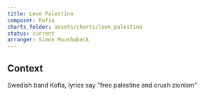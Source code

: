 ```yaml
---
title: Leve Palestina
composer: Kofia
charts_folder: assets/charts/leve_palestina
status: current
arranger: Simon Moushabeck
---
```


## Context
Swedish band Kofia, lyrics say "free palestine and crush zionism"
